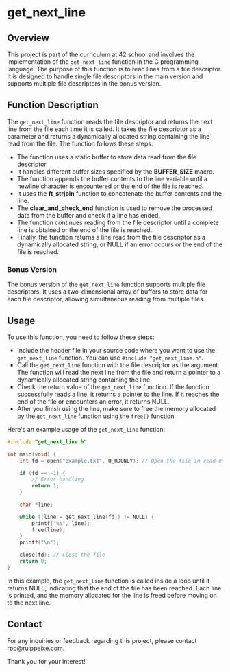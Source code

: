# get_next_line
## Overview

This project is part of the curriculum at 42 school and involves the implementation of the `get_next_line` function in the C programming language. The purpose of this function is to read lines from a file descriptor. It is designed to handle single file descriptors in the main version and supports multiple file descriptors in the bonus version.

## Function Description
The `get_next_line` function reads the file descriptor and returns the next line from the file each time it is called. It takes the file descriptor as a parameter and returns a dynamically allocated string containing the line read from the file. The function follows these steps:

- The function uses a static buffer to store data read from the file descriptor.
- It handles different buffer sizes specified by the **BUFFER_SIZE** macro.
- The function appends the buffer contents to the line variable until a newline character is encountered or the end of the file is reached.
- It uses the **ft_strjoin** function to concatenate the buffer contents and the line.
- The **clear_and_check_end** function is used to remove the processed data from the buffer and check if a line has ended.
- The function continues reading from the file descriptor until a complete line is obtained or the end of the file is reached.
- Finally, the function returns a line read from the file descriptor as a dynamically allocated string, or NULL if an error occurs or the end of the file is reached.

### Bonus Version
The bonus version of the `get_next_line` function supports multiple file descriptors. It uses a two-dimensional array of buffers to store data for each file descriptor, allowing simultaneous reading from multiple files.

## Usage
To use this function, you need to follow these steps:

- Include the header file in your source code where you want to use the `get_next_line` function. You can use `#include "get_next_line.h"`.
- Call the `get_next_line` function with the file descriptor as the argument. The function will read the next line from the file and return a pointer to a dynamically allocated string containing the line.
- Check the return value of the `get_next_line` function. If the function successfully reads a line, it returns a pointer to the line. If it reaches the end of the file or encounters an error, it returns NULL.
- After you finish using the line, make sure to free the memory allocated by the `get_next_line` function using the `free()` function.

Here's an example usage of the `get_next_line` function:
  
```c
#include "get_next_line.h"

int main(void) {
    int fd = open("example.txt", O_RDONLY); // Open the file in read-only mode

    if (fd == -1) {
        // Error handling
        return 1;
    }

    char *line;

    while ((line = get_next_line(fd)) != NULL) {
        printf("%s", line);
        free(line);
    }
    printf("\n");

    close(fd); // Close the file
    return 0;
}
```
In this example, the `get_next_line` function is called inside a loop until it returns NULL, indicating that the end of the file has been reached. Each line is printed, and the memory allocated for the line is freed before moving on to the next line.

## Contact
For any inquiries or feedback regarding this project, please contact [rpp@ruippeixe.com](mailto:rpp@ruippeixe.com).

Thank you for your interest!
